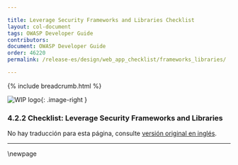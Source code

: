 ```yaml
---

title: Leverage Security Frameworks and Libraries Checklist
layout: col-document
tags: OWASP Developer Guide
contributors:
document: OWASP Developer Guide
order: 46220
permalink: /release-es/design/web_app_checklist/frameworks_libraries/

---
```


{% include breadcrumb.html %}

<style type="text/css">
.image-right {
  height: 180px;
  display: block;
  margin-left: auto;
  margin-right: auto;
  float: right;
}
</style>

![WIP logo](../../../assets/images/dg_wip.png "Work in progress"){: .image-right }

### 4.2.2 Checklist: Leverage Security Frameworks and Libraries

No hay traducción para esta página, consulte [versión original en inglés][release060202].

----

[release060202]: https://github.com/OWASP/www-project-developer-guide/blob/main/release/06-design/02-web-app-checklist/02-frameworks-libraries.md

\newpage
